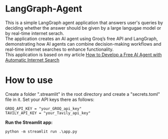 # LangGraph-Agent
This is a simple LangGraph agent application that answers user's queries by deciding whether the answer should be given by a large langugae model or by real-time internet serach.  
The application creates an AI agent using Groq’s free API and LangGraph, demonstrating how AI agents can combine decision-making workflows and real-time internet searches to enhance functionality.  
This application is based on my article [How to Develop a Free AI Agent with Automatic Internet Search](https://ai.gopubby.com/how-to-develop-a-free-ai-agent-with-automatic-internet-search-5ea24928d26b)
# How to use
Create a folder ".streamlit" in the root directory and create a "secrets.toml" file in it. Set your API keys there as follows:
   ```
   GROQ_API_KEY = "your_GROQ_api_key"
   TAVILY_API_KEY = "your_Tavily_api_key"
   ```

**Run the Streamlit app:**
   ```
   python -m streamlit run .\app.py  
   ```
